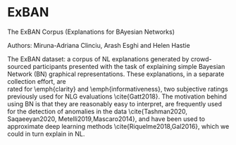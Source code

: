 # ExBAN
The ExBAN Corpus (Explanations for BAyesian Networks)

Authors: Miruna-Adriana Clinciu, Arash Esghi and Helen Hastie

The ExBAN dataset: a corpus of NL explanations generated by crowd-sourced participants presented with the task of explaining simple Bayesian Network (BN) graphical representations. These explanations, in a separate collection effort, are  
rated for \emph{clarity} and \emph{informativeness}, two subjective ratings previously used for NLG evaluations \cite{Gatt2018}. The motivation behind using BN is that they are reasonably easy to interpret, are frequently used for the detection of anomalies in the data \cite{Tashman2020, Saqaeeyan2020, Metelli2019,Mascaro2014}, and have been used to approximate deep learning methods \cite{Riquelme2018,Gal2016}, which we could in turn explain in NL.



